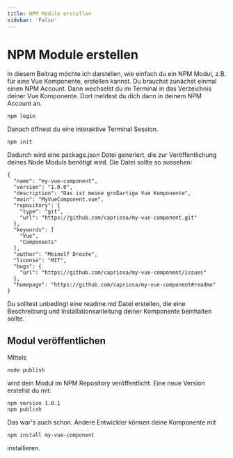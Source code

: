 ```yaml
---
title: NPM Module erstellen
sidebar: 'False'
---
```

# NPM Module erstellen

In diesem Beitrag möchte ich darstellen, wie einfach du ein NPM Modul, z.B. für eine Vue Komponente, erstellen kannst. Du brauchst zunächst einmal einen NPM Account. Dann wechselst du im Terminal in das Verzeichnis deiner Vue Komponente. Dort meldest du dich dann in deinem NPM Account an.

```
npm login
```

Danach öffnest du eine interaktive Terminal Session.

```
npm init
```

Dadurch wird eine package.json Datei generiert, die zur Veröffentlichung deines Node Moduls benötigt wird. Die Datei sollte so aussehen:

```
{
  "name": "my-vue-component",
  "version": "1.0.0",
  "description": "Das ist meine großartige Vue Komponente",
  "main": "MyVueComponent.vue",
  "repository": {
    "type": "git",
    "url": "https://github.com/capriosa/my-vue-component.git"
  },
  "keywords": [
    "Vue",
    "Components"
  ],
  "author": "Meinolf Droste",
  "license": "MIT",
  "bugs": {
    "url": "https://github.com/capriosa/my-vue-component/issues"
  },
  "homepage": "https://github.com/capriosa/my-vue-component#readme"
}
```

Du solltest unbedingt eine readme.md Datei erstellen, die eine Beschreibung und Installationsanleitung deiner Komponente beinhalten sollte.

## Modul veröffentlichen

Mittels

```
node publish
```

wird dein Modul im NPM Repository veröffentlicht. 
Eine neue Version erstellst du mit:

```
npm version 1.0.1
npm publish
```

Das war's auch schon. Andere Entwickler können deine Komponente mit

```
npm install my-vue-component
```

installieren.

<ShareTwitter url="https://www.vuepress.de/docs/npm-module-erstellen.html" sharetext="Hier wird beschrieben, wie ein Node Modul erstellt wird." />
